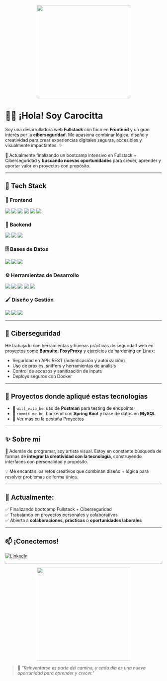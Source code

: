 <div align="center">
  <img src="https://media1.tenor.com/m/Wm4dRBIB4jsAAAAC/this-is-fine-it-crowd.gif" width="300"/>
</div>

# 👋🏻 ¡Hola! Soy Carocitta

Soy una desarrolladora web **Fullstack** con foco en **Frontend** y un gran interés por la **ciberseguridad**. Me apasiona combinar lógica, diseño y creatividad para crear experiencias digitales seguras, accesibles y visualmente impactantes. ✨

🚀 Actualmente finalizando un bootcamp intensivo en Fullstack + Ciberseguridad y **buscando nuevas oportunidades** para crecer, aprender y aportar valor en proyectos con propósito.

---

## 🧰 Tech Stack

### 🎨 Frontend
<p>
  <img src="https://img.shields.io/badge/JavaScript-F7DF1E?logo=javascript&logoColor=black&style=for-the-badge" />
  <img src="https://img.shields.io/badge/React-20232A?logo=react&logoColor=61DAFB&style=for-the-badge" />
  <img src="https://img.shields.io/badge/Vite-646CFF?logo=vite&logoColor=white&style=for-the-badge" />
  <img src="https://img.shields.io/badge/Bootstrap-7952B3?logo=bootstrap&logoColor=white&style=for-the-badge" />
  <img src="https://img.shields.io/badge/CSS3-1572B6?logo=css3&logoColor=white&style=for-the-badge" />
  <img src="https://img.shields.io/badge/HTML5-E34F26?logo=html5&logoColor=white&style=for-the-badge" />
</p>

### 🧪 Backend
<p>
  <img src="https://img.shields.io/badge/Java-007396?logo=java&logoColor=white&style=for-the-badge" />
  <img src="https://img.shields.io/badge/SpringBoot-6DB33F?logo=springboot&logoColor=white&style=for-the-badge" />
  <img src="https://img.shields.io/badge/Node.js-339933?logo=node.js&logoColor=white&style=for-the-badge" />
</p>

### 🗄️ Bases de Datos
<p>
  <img src="https://img.shields.io/badge/MySQL-4479A1?logo=mysql&logoColor=white&style=for-the-badge" />
  <img src="https://img.shields.io/badge/PostgreSQL-4169E1?logo=postgresql&logoColor=white&style=for-the-badge" />
  <img src="https://img.shields.io/badge/pgAdmin4-008bb9?style=for-the-badge" />
</p>

### ⚙️ Herramientas de Desarrollo
<p>
  <img src="https://img.shields.io/badge/Postman-FF6C37?logo=postman&logoColor=white&style=for-the-badge" />
  <img src="https://img.shields.io/badge/Docker-2496ED?logo=docker&logoColor=white&style=for-the-badge" />
  <img src="https://img.shields.io/badge/Git-F05032?logo=git&logoColor=white&style=for-the-badge" />
  <img src="https://img.shields.io/badge/Linux-FCC624?logo=linux&logoColor=black&style=for-the-badge" />
  <img src="https://img.shields.io/badge/VSCode-007ACC?logo=visual-studio-code&logoColor=white&style=for-the-badge" />
</p>

### 🖌️ Diseño y Gestión
<p>
  <img src="https://img.shields.io/badge/Figma-F24E1E?logo=figma&logoColor=white&style=for-the-badge" />
  <img src="https://img.shields.io/badge/Jira-0052CC?logo=jira&logoColor=white&style=for-the-badge" />
  <img src="https://img.shields.io/badge/Trello-0052CC?logo=trello&logoColor=white&style=for-the-badge" />
</p>

---

## 🔐 Ciberseguridad
He trabajado con herramientas y buenas prácticas de seguridad web en proyectos como **Bursuite**, **FoxyProxy** y ejercicios de hardening en Linux:

- Seguridad en APIs REST (autenticación y autorización)
- Uso de proxies, sniffers y herramientas de análisis
- Control de accesos y sanitización de inputs
- Deploys seguros con Docker

---

## 🧩 Proyectos donde apliqué estas tecnologías

- 🛒 `will_vila_be`: uso de **Postman** para testing de endpoints  
- 📌 `commit-me-be`: backend con **Spring Boot** y base de datos en **MySQL**
- 🎯 Ver más en la pestaña [Proyectos](https://github.com/Carocitta?tab=repositories)

---

## ✨ Sobre mí

🎨 Además de programar, soy artista visual. Estoy en constante búsqueda de formas de **integrar la creatividad con la tecnología**, construyendo interfaces con personalidad y propósito.

💡 Me encantan los retos creativos que combinan diseño + lógica para resolver problemas de forma única.

---

## 📍 Actualmente:

✅ Finalizando bootcamp Fullstack + Ciberseguridad  
✅ Trabajando en proyectos personales y colaborativos  
✅ Abierta a **colaboraciones**, **prácticas** o **oportunidades laborales**  

---

## 📫 ¡Conectemos!

[![LinkedIn](https://img.shields.io/badge/-Carolina%20Mas-blue?logo=Linkedin&logoColor=white&style=for-the-badge)](https://www.linkedin.com/in/carolina-mas/)

---

<div align="center">
  <img src="https://github.com/user-attachments/assets/7c333317-db32-43a3-b067-ca1df4806cb2" width="300"/>
</div>

> 💬 *"Reinventarse es parte del camino, y cada día es una nueva oportunidad para aprender y crecer."*

